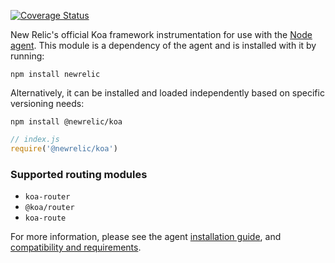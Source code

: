 [![Coverage Status][1]][2]

New Relic's official Koa framework instrumentation for use with the
[Node agent](https://github.com/newrelic/node-newrelic). This module is a
dependency of the agent and is installed with it by running:

```
npm install newrelic
```

Alternatively, it can be installed and loaded independently based on specific
versioning needs:

```
npm install @newrelic/koa
```
```js
// index.js
require('@newrelic/koa')
```

### Supported routing modules

- `koa-router`
- `@koa/router`
- `koa-route`

For more information, please see the agent [installation guide][3], and
[compatibility and requirements][4].

[1]: https://coveralls.io/repos/github/newrelic/node-newrelic-koa/badge.svg?branch=master
[2]: https://coveralls.io/github/newrelic/node-newrelic-koa?branch=master
[3]: https://docs.newrelic.com/docs/agents/nodejs-agent/installation-configuration/install-nodejs-agent
[4]: https://docs.newrelic.com/docs/agents/nodejs-agent/getting-started/compatibility-requirements-nodejs-agent
